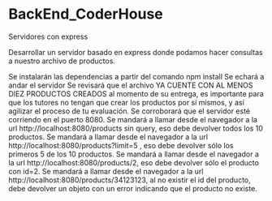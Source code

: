 # BackEnd_CoderHouse

Servidores con express

Desarrollar un servidor basado en express donde podamos hacer consultas a nuestro archivo de productos.

Se instalarán las dependencias a partir del comando npm install
Se echará a andar el servidor
Se revisará que el archivo YA CUENTE CON AL MENOS DIEZ PRODUCTOS CREADOS al momento de su entrega, es importante para que los tutores no tengan que crear los productos por sí mismos, y así agilizar el proceso de tu evaluación.
Se corroborará que el servidor esté corriendo en el puerto 8080.
Se mandará a llamar desde el navegador a la url http://localhost:8080/products sin query, eso debe devolver todos los 10 productos.
Se mandará a llamar desde el navegador a la url http://localhost:8080/products?limit=5 , eso debe devolver sólo los primeros 5 de los 10 productos.
Se mandará a llamar desde el navegador a la url http://localhost:8080/products/2, eso debe devolver sólo el producto con id=2.
Se mandará a llamar desde el navegador a la url http://localhost:8080/products/34123123, al no existir el id del producto, debe devolver un objeto con un error indicando que el producto no existe.
